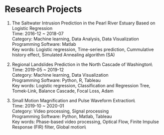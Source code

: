 # Research Projects
1. The Saltwater Intrusion Prediction in the Pearl River Estuary Based on Logistic Regression\
Time: 2016-12 ~ 2018-07\
Category: Machine learning, Data Analysis, Data Visualization\
Programming Software: Matlab\
Key words: Logistic regression, Time-series prediction, Cummulative history effect, Simulated Annealing algorithm (SA)


2. Regional Landslides Prediction in the North Cascade of Washington\     
Time: 2019-05 ~ 2019-12\
Category: Machine learning, Data Visualization\
Programming Software: Python, R, Tableau\
Key words: Logistic regression, Classification and Regression Tree, Tomek-Link, Balance Cascade, Focal Loss, Adam 


3. Small Motion Magnification and Pulse Waveform Extraction\    
Time: 2019-10 ~ 2020-01\
Category: Video processing, Signal processing\
Programming Software: Python, Matlab, Tableau\
Key words: Phase-based video processing, Optical Flow, Finite Impulse Response (FIR) filter, Global motion\
